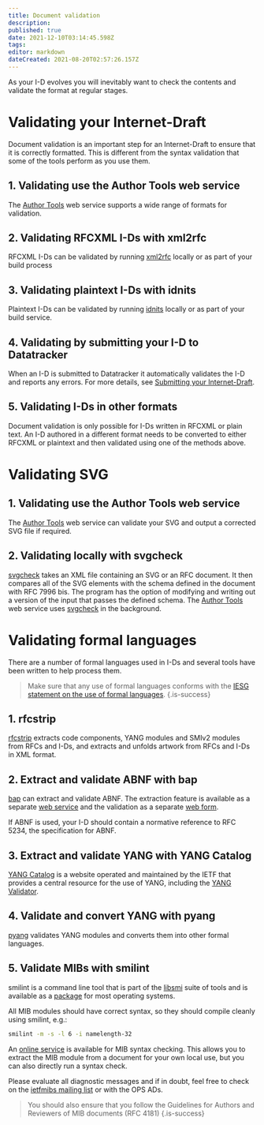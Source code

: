 ```yaml
---
title: Document validation
description: 
published: true
date: 2021-12-10T03:14:45.598Z
tags: 
editor: markdown
dateCreated: 2021-08-20T02:57:26.157Z
---
```


As your I-D evolves you will inevitably want to check the contents and validate the format at regular stages.

# Validating your Internet-Draft
Document validation is an important step for an Internet-Draft to ensure that it is correctly formatted.  This is different from the syntax validation that some of the tools perform as you use them.

## 1. Validating use the Author Tools web service
The [Author Tools](/https://author-tools.ietf.org) web service supports a wide range of formats for validation. 

## 2. Validating RFCXML I-Ds with xml2rfc
RFCXML I-Ds can be validated by running [xml2rfc](https://github.com/ietf-tools/xml2rfc) locally or as part of your build process

## 3. Validating plaintext I-Ds with idnits
Plaintext I-Ds can be validated by running [idnits](https://github.com/ietf-tools/idnits-mirror) locally or as part of your build service.

## 4. Validating by submitting your I-D to Datatracker
When an I-D is submitted to Datatracker it automatically validates the I-D and reports any errors.  For more details, see [Submitting your Internet-Draft](/submitting-your-internet-draft).

## 5. Validating I-Ds in other formats
Document validation is only possible for I-Ds written in RFCXML or plain text.  An I-D authored in a different format needs to be converted to either RFCXML or plaintext and then validated using one of the methods above.

# Validating SVG
## 1. Validating use the Author Tools web service
The [Author Tools](/https://author-tools.ietf.org) web service can validate your SVG and output a corrected SVG file if required.

## 2. Validating locally with svgcheck
[svgcheck](https://github.com/ietf-tools/RfcEditor/tree/master/svgcheck) takes an XML file containing an SVG or an RFC document. It then compares all of the SVG elements with the schema defined in the document with RFC 7996 bis. The program has the option of modifying and writing out a version of the input that passes the defined schema. The [Author Tools](/https://author-tools.ietf.org) web service uses [svgcheck](https://github.com/ietf-tools/RfcEditor/tree/master/svgcheck) in the background.

# Validating formal languages
There are a number of formal languages used in I-Ds and several tools have been written to help process them. 

> Make sure that any use of formal languages conforms with the [IESG statement on the use of formal languages](https://www.ietf.org/about/groups/iesg/statements/formal-languages-use/).
{.is-success}

## 1. rfcstrip
[rfcstrip](https://github.com/mbj4668/rfcstrip) extracts code components, YANG modules and SMIv2 modules from RFCs and I-Ds, and extracts and unfolds artwork from RFCs and I-Ds in XML format.

## 2. Extract and validate ABNF with bap
[bap](https://github.com/ietf-tools/bap) can extract and validate ABNF.  The extraction feature is available as a separate [web service](https://tools.ietf.org/abnf/) and the validation as a separate [web form](https://tools.ietf.org/tools/bap/abnf.cgi).

If ABNF is used, your I-D should contain a normative reference to RFC 5234, the specification for ABNF.

## 3. Extract and validate YANG with YANG Catalog
[YANG Catalog](https://www.yangvalidator.com/) is a website operated and maintained by the IETF that provides a central resource for the use of YANG, including the [YANG Validator](https://www.yangvalidator.com/yangvalidator).

## 4. Validate and convert YANG with pyang
[pyang](https://github.com/mbj4668/pyang) validates YANG modules and converts them into other formal languages.

## 5. Validate MIBs with smilint
smilint is a command line tool that is part of the [libsmi](https://www.ibr.cs.tu-bs.de/projects/libsmi/download.html?lang=de) suite of tools and is available as a [package](https://command-not-found.com/smilint) for most operating systems.

All MIB modules should have correct syntax, so they should compile cleanly using smilint, e.g.:
```bash
smilint -m -s -l 6 -i namelength-32
```
An [online service](https://www.ibr.cs.tu-bs.de/projects/libsmi/tools/) is available for MIB syntax checking. This allows you to extract the MIB module from a document for your own local use, but you can also directly run a syntax check.

Please evaluate all diagnostic messages and if in doubt, feel free to check on the [ietfmibs mailing list](https://www.ietf.org/mailman/listinfo/IETFMIBS) or with the OPS ADs.

> You should also ensure that you follow the Guidelines for Authors and Reviewers of MIB documents (RFC 4181)
{.is-success}